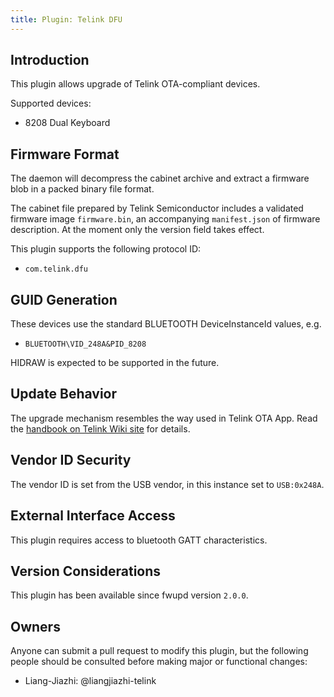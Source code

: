 ```yaml
---
title: Plugin: Telink DFU
---
```


## Introduction

This plugin allows upgrade of Telink OTA-compliant devices.

Supported devices:

* 8208 Dual Keyboard

## Firmware Format

The daemon will decompress the cabinet archive and extract a firmware blob in a packed binary file format.

The cabinet file prepared by Telink Semiconductor includes a validated firmware image `firmware.bin`, an accompanying `manifest.json` of firmware description. At the moment only the version field takes effect.

This plugin supports the following protocol ID:

* `com.telink.dfu`

## GUID Generation

These devices use the standard BLUETOOTH DeviceInstanceId values, e.g.

* `BLUETOOTH\VID_248A&PID_8208`

HIDRAW is expected to be supported in the future.

## Update Behavior

The upgrade mechanism resembles the way used in Telink OTA App.
Read the [handbook on Telink Wiki site](https://wiki.telink-semi.cn/wiki/index.html) for details.

## Vendor ID Security

The vendor ID is set from the USB vendor, in this instance set to `USB:0x248A`.

## External Interface Access

This plugin requires access to bluetooth GATT characteristics.

## Version Considerations

This plugin has been available since fwupd version `2.0.0`.

## Owners

Anyone can submit a pull request to modify this plugin, but the following people should be
consulted before making major or functional changes:

* Liang-Jiazhi: @liangjiazhi-telink
